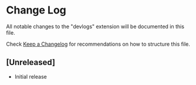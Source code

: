 # Change Log

All notable changes to the "devlogs" extension will be documented in this file.

Check [Keep a Changelog](http://keepachangelog.com/) for recommendations on how to structure this file.

## [Unreleased]

- Initial release